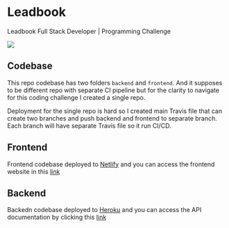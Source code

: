 # Leadbook

Leadbook Full Stack Developer | Programming Challenge

[![](https://imgur.com/download/G9UwjW9)](https://loving-jang-736a34.netlify.com)


## Codebase

This repo codebase has two folders `backend` and `frontend`. And it supposes to be different repo with separate CI pipeline but for the clarity to navigate for this coding challenge I created a single repo.

Deployment for the single repo is hard so I created main Travis file that can create two branches and push backend and frontend to separate branch. Each branch will have separate Travis file so it run CI/CD.


## Frontend

Frontend codebase deployed to [Netlify](https://netlify.com) and
you can access the frontend website in this [link](https://loving-jang-736a34.netlify.com)


## Backend

Backedn codebase deployed to [Heroku](https://heroku.com) and you can access the
API documentation by clicking this [link](https://leadbook-challenge.herokuapp.com/docs/)
